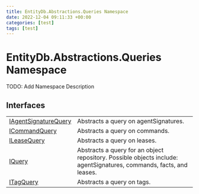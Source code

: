 ```yaml
---
title: EntityDb.Abstractions.Queries Namespace
date: 2022-12-04 09:11:33 +00:00
categories: [test]
tags: [test]
---
```


# EntityDb.Abstractions.Queries Namespace

TODO: Add Namespace Description

## Interfaces
<table><tr><td><a href='dotnet-entitydb-abstractions-queries-iagentsignaturequery'>IAgentSignatureQuery</a></td><td>
Abstracts a query on agentSignatures.
</td></tr><tr><td><a href='dotnet-entitydb-abstractions-queries-icommandquery'>ICommandQuery</a></td><td>
Abstracts a query on commands.
</td></tr><tr><td><a href='dotnet-entitydb-abstractions-queries-ileasequery'>ILeaseQuery</a></td><td>
Abstracts a query on leases.
</td></tr><tr><td><a href='dotnet-entitydb-abstractions-queries-iquery'>IQuery</a></td><td>
Abstracts a query for an object repository. Possible objects include: agentSignatures, commands, facts, and leases.
</td></tr><tr><td><a href='dotnet-entitydb-abstractions-queries-itagquery'>ITagQuery</a></td><td>
Abstracts a query on tags.
</td></tr></table>
